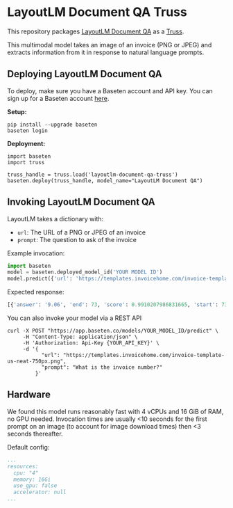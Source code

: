  # LayoutLM Document QA Truss

This repository packages [LayoutLM Document QA](https://huggingface.co/impira/layoutlm-document-qa) as a [Truss](https://truss.baseten.co).

This multimodal model takes an image of an invoice (PNG or JPEG) and extracts information from it in response to natural language prompts.

## Deploying LayoutLM Document QA

To deploy, make sure you have a Baseten account and API key. You can sign up for a Baseten account [here](https://app.baseten.co/signup).

**Setup:**

```
pip install --upgrade baseten
baseten login
```

**Deployment:**

```
import baseten
import truss

truss_handle = truss.load('layoutlm-document-qa-truss')
baseten.deploy(truss_handle, model_name="LayoutLM Document QA")
```

## Invoking LayoutLM Document QA

LayoutLM takes a dictionary with:

* `url`: The URL of a PNG or JPEG of an invoice
* `prompt`: The question to ask of the invoice

Example invocation:

```python
import baseten
model = baseten.deployed_model_id('YOUR MODEL ID')
model.predict({'url': 'https://templates.invoicehome.com/invoice-template-us-neat-750px.png', 'prompt': 'What is the invoice number?'})
```

Expected response:

```python
[{'answer': '9.06', 'end': 73, 'score': 0.9910207986831665, 'start': 73}]
```

You can also invoke your model via a REST API

```
curl -X POST "https://app.baseten.co/models/YOUR_MODEL_ID/predict" \
     -H "Content-Type: application/json" \
     -H 'Authorization: Api-Key {YOUR_API_KEY}' \
     -d '{
           "url": "https://templates.invoicehome.com/invoice-template-us-neat-750px.png",
           "prompt": "What is the invoice number?"
         }'
```

## Hardware

We found this model runs reasonably fast with 4 vCPUs and 16 GiB of RAM, no GPU needed. Invocation times are usually <10 seconds for the first prompt on an image (to account for image download times) then <3 seconds thereafter.

Default config:

```yaml
...
resources:
  cpu: "4"
  memory: 16Gi
  use_gpu: false
  accelerator: null
...
```